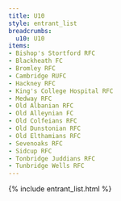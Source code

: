 ```yaml
---
title: U10
style: entrant_list
breadcrumbs:
  u10: U10
items:
- Bishop's Stortford RFC
- Blackheath FC
- Bromley RFC
- Cambridge RUFC
- Hackney RFC
- King's College Hospital RFC
- Medway RFC
- Old Albanian RFC
- Old Alleynian FC
- Old Colfeians RFC
- Old Dunstonian RFC
- Old Elthamians RFC
- Sevenoaks RFC
- Sidcup RFC
- Tonbridge Juddians RFC
- Tunbridge Wells RFC
---
```


{% include entrant_list.html %}
